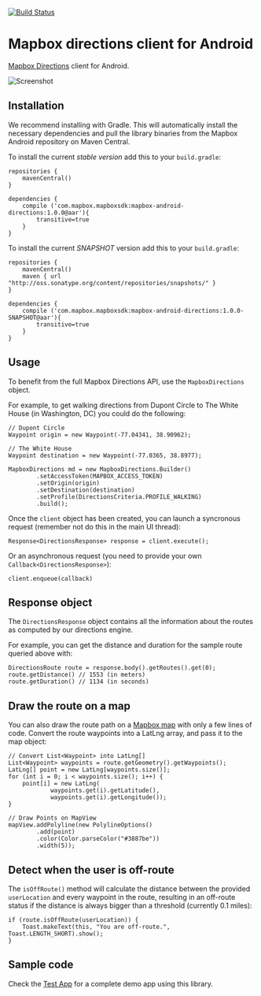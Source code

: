 [![Build Status](https://www.bitrise.io/app/4fa9008ceaa7333b.svg?token=YQNIrrCsOqBJ1tEZcNtv_Q&branch=master)](https://www.bitrise.io/app/4fa9008ceaa7333b)

# Mapbox directions client for Android

[Mapbox Directions](https://www.mapbox.com/developers/api/directions/) client for Android.

![Screenshot](https://raw.githubusercontent.com/mapbox/mapbox-directions-android/master/screenshot.png?token=AAAbNIrfSwudsPYrJL6ZTkW_aCde1-edks5WmCjCwA%3D%3D)

## Installation

We recommend installing with Gradle. This will automatically install the necessary dependencies and pull the library binaries from the Mapbox Android repository on Maven Central.

To install the current _stable version_ add this to your `build.gradle`:

```
repositories {
    mavenCentral()
}

dependencies {
    compile ('com.mapbox.mapboxsdk:mapbox-android-directions:1.0.0@aar'){
        transitive=true
    }
}
```

To install the current _SNAPSHOT_ version add this to your `build.gradle`:

```
repositories {
    mavenCentral()
    maven { url "http://oss.sonatype.org/content/repositories/snapshots/" }
}

dependencies {
    compile ('com.mapbox.mapboxsdk:mapbox-android-directions:1.0.0-SNAPSHOT@aar'){
        transitive=true
    }
}
```

## Usage

To benefit from the full Mapbox Directions API, use the `MapboxDirections` object.

For example, to get walking directions from Dupont Circle to The White House
(in Washington, DC) you could do the following:

```
// Dupont Circle
Waypoint origin = new Waypoint(-77.04341, 38.90962);

// The White House
Waypoint destination = new Waypoint(-77.0365, 38.8977);

MapboxDirections md = new MapboxDirections.Builder()
        .setAccessToken(MAPBOX_ACCESS_TOKEN)
        .setOrigin(origin)
        .setDestination(destination)
        .setProfile(DirectionsCriteria.PROFILE_WALKING)
        .build();
```

Once the `client` object has been created, you can launch a syncronous request
(remember not do this in the main UI thread):

```
Response<DirectionsResponse> response = client.execute();
```

Or an asynchronous request (you need to provide your own `Callback<DirectionsResponse>`):

```
client.enqueue(callback)
```

## Response object

The `DirectionsResponse` object contains all the information about the routes as computed by our directions engine.

For example, you can get the distance and duration for the sample route queried above with:

```
DirectionsRoute route = response.body().getRoutes().get(0);
route.getDistance() // 1553 (in meters)
route.getDuration() // 1134 (in seconds)
```

## Draw the route on a map

You can also draw the route path on a [Mapbox map](https://www.mapbox.com/android-sdk/) with only a few lines of code. Convert the route waypoints into a LatLng array, and pass it to the map object:

```
// Convert List<Waypoint> into LatLng[]
List<Waypoint> waypoints = route.getGeometry().getWaypoints();
LatLng[] point = new LatLng[waypoints.size()];
for (int i = 0; i < waypoints.size(); i++) {
    point[i] = new LatLng(
            waypoints.get(i).getLatitude(),
            waypoints.get(i).getLongitude());
}

// Draw Points on MapView
mapView.addPolyline(new PolylineOptions()
        .add(point)
        .color(Color.parseColor("#3887be"))
        .width(5));
```

## Detect when the user is off-route

The `isOffRoute()` method will calculate the distance between the provided `userLocation` and every waypoint in the route, resulting in an off-route status if the distance is always bigger than a threshold (currently 0.1 miles):

```
if (route.isOffRoute(userLocation)) {
    Toast.makeText(this, "You are off-route.", Toast.LENGTH_SHORT).show();
}
```

## Sample code

Check the [Test App](https://github.com/mapbox/mapbox-directions-android/tree/master/directions/app) for a complete demo app using this library.
